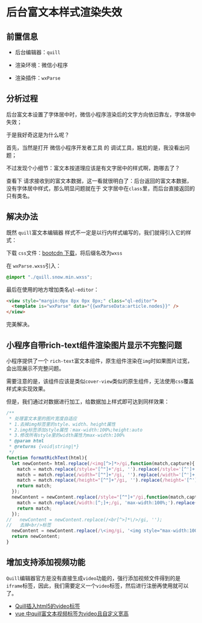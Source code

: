# 后台富文本样式渲染失效

## 前置信息

- 后台编辑器：`quill`

- 渲染环境：微信小程序

- 渲染插件：`wxParse`

## 分析过程

后台富文本设置了字体居中时，微信小程序渲染后的文字方向依旧靠左，字体居中失效；

于是我好奇这是为什么呢？

首先，当然是打开 微信小程序开发者工具 的 调试工具，尴尬的是，我没看出问题；

不过发现个小细节：富文本按道理应该是有文字居中的样式啊，跑哪去了？

查看下 请求接收到的富文本数据，这一看就很明白了：后台返回的富文本数据，没有字体居中样式，那么明显问题就在于 文字居中在`class`里，而后台直接返回的只有类名。

## 解决办法

既然 `quill`富文本编辑器 样式不一定是以行内样式编写的，我们就得引入它的样式：

下载 `css`文件：[bootcdn 下载](https://cdn.bootcdn.net/ajax/libs/quill/0.15.0/themes/quill.snow.min.css)，将后缀名改为`wxss`

在 `wxParse.wxss`引入：

```css
@import "./quill.snow.min.wxss";
```

最后在使用的地方增加类名`ql-editor`：

```html
<view style="margin:0px 8px 0px 8px;" class="ql-editor">
  <template is="wxParse" data="{{wxParseData:article.nodes}}" />
</view>
```

完美解决。

## 小程序自带rich-text组件渲染图片显示不完整问题

小程序提供了一个 `rich-text`富文本组件，原生组件渲染在`img`时如果图片过宽，会出现展示不完整问题。

需要注意的是，该组件应该是类似`cover-view`类似的原生组件，无法使用`css`覆盖样式来实现效果。

但是，我们通过对数据进行加工，给数据加上样式即可达到同样效果：
```js
/**
 * 处理富文本里的图片宽度自适应
 * 1.去掉img标签里的style、width、height属性
 * 2.img标签添加style属性：max-width:100%;height:auto
 * 3.修改所有style里的width属性为max-width:100%
 * @param html
 * @returns {void|string|*}
 */
function formatRichText(html){
  let newContent= html.replace(/<img[^>]*>/gi,function(match,capture){
    match = match.replace(/style="[^"]+"/gi, '').replace(/style='[^']+'/gi, '');
    match = match.replace(/width="[^"]+"/gi, '').replace(/width='[^']+'/gi, '');
    match = match.replace(/height="[^"]+"/gi, '').replace(/height='[^']+'/gi, '');
    return match;
  });
  newContent = newContent.replace(/style="[^"]+"/gi,function(match,capture){
    match = match.replace(/width:[^;]+;/gi, 'max-width:100%;').replace(/width:[^;]+;/gi, 'max-width:100%;');
    return match;
  });
//   newContent = newContent.replace(/<br[^>]*\/>/gi, '');
//   去掉<br/>标签
  newContent = newContent.replace(/\<img/gi, '<img style="max-width:100%;height:auto;display:block;margin-top:0;margin-bottom:0;"');
  return newContent;
}
```

## 增加支持添加视频功能
`Quill`编辑器官方是没有直接生成`video`功能的，强行添加视频文件得到的是`iframe`标签，因此，我们需要定义一个`video`标签，然后进行注册再使用就可以了。

* [Quill插入html5的video标签](https://www.cnblogs.com/hjblog/p/10028988.html)
* [vue 中quill富文本视频标签为video且自定义宽高](https://www.jianshu.com/p/fa44716d2cc1)
